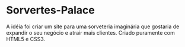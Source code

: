 # Sorvertes-Palace
 A idéia foi criar um site para uma sorveteria imaginária que gostaria de expandir o seu negócio e atrair mais clientes. Criado puramente com HTML5 e CSS3.
 